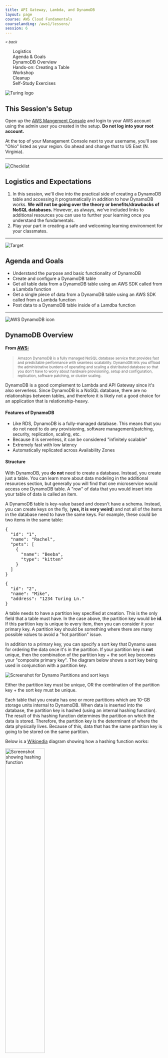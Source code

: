 ```yaml
---
title: API Gateway, Lambda, and DynamoDB
layout: page
course: AWS Cloud Fundamentals
courselanding: /aws1/lessons/
session: 6
---
```


<div id="wrapper">
  <nav id="toc">
    <small><a style="font-style: italic" href="javascript:history.back()" title="">< back</a></small>
    <ol>
      <li><a href="#logistics">Logistics</a></li>
      <li><a href="#agenda">Agenda & Goals</a></li>
      <li><a href="#dynamoOV">DynamoDB Overview</a></li>
      <li><a href="#createtable">Hands-on: Creating a Table</a></li>
      <li><a href="#workshop">Workshop</a></li>
      <li><a href="#cleanup">Cleanup</a></li>
      <li><a href="#selfstudy">Self-Study Exercises</a></li>
    </ol>
  </nav>
  <div id="content-container">
    <section>
      <img class="section-image" src="{{ site.url }}/assets/images/turing-logo-white.png" alt="Turing logo">
      <h2 class="section-header">This Session's Setup</h2>
      <p>Open up the <a href="http://console.aws.amazon.com">AWS Mangement Console</a> and login to your AWS account using the admin user you created in the setup. <b>Do not log into your root account.</b></p>
      <p>At the top of your Management Console next to your username, you'll see "Ohio" listed as your region. Go ahead and change that to US East (N. Virginia).</p>
    </section>
    <hr>
    <section>
      <a name="logistics"></a>
      <img class="section-image" src="{{ site.url }}/assets/images/logistics.svg" alt="Checklist">
      <h2 class="section-header">Logistics and Expectations</h2>
      <ol>
        <li>In this session, we'll dive into the practical side of creating a DynamoDB table and accessing it programatically in addition to how DynamoDB works. <b>We will not be going over the theory or benefits/drawbacks of NoSQL databases.</b> However, as always, we've included links to additional resources you can use to further your learning once you understand the fundamentals.</li>
        <li>Play your part in creating a safe and welcoming learning environment for your classmates.</li>
      </ol>
    </section>
    <hr>
    <section>
      <a name="agenda"></a>
      <img class="section-image" src="{{ site.url }}/assets/images/goals.svg" alt="Target">
      <h2 class="section-header">Agenda and Goals</h2>
      <ul>
        <li>Understand the purpose and basic functionality of DynamoDB</li>
        <li>Create and configure a DynamoDB table</li>
        <li>Get all table data from a DynamoDB table using an AWS SDK called from a Lambda function</li>
        <li>Get a single piece of data from a DynamoDB table using an AWS SDK called from a Lambda function</li>
        <li>Post data to a DynamoDB table inside of a Lamdba function</li>
      </ul>
    </section>
    <hr />
    <section>
      <a name="dynamoOV"></a>
      <img class="section-image" src="{{ site.url }}/assets/images/dynamodb.svg" alt="AWS DynamoDB icon">
      <h2 class="section-header">DynamoDB Overview</h2>
      <h4>From <a target="blank" href="">AWS:</a></h4>
      <blockquote><small>Amazon DynamoDB is a fully managed NoSQL database service that provides fast and predictable performance with seamless scalability. DynamoDB lets you offload the administrative burdens of operating and scaling a distributed database so that you don't have to worry about hardware provisioning, setup and configuration, replication, software patching, or cluster scaling.</small></blockquote>
      <p>DynamoDB is a good complement to Lambda and API Gateway since it's also serverless. Since DynamoDB is a NoSQL database, there are no relationships between tables, and therefore it is likely not a good choice for an application that is relationship-heavy.</p>
      <h4>Features of DynamoDB</h4>
      <ul>
        <li>Like RDS, DynamoDB is a fully-managed database. This means that you do not need to do any provisioning, software management/patching, security, replication, scaling, etc.</li>
        <li>Because it is serverless, it can be considered "infinitely scalable"</li>
        <li>Extremely fast with low latency</li>
        <li>Automatically replicated across Availability Zones</li>
      </ul>
      <h4>Structure</h4>
      <p>With DynamoDB, you <b>do not</b> need to create a database. Instead, you create just a table. You can learn more about data modeling in the additional resources section, but generally you will find that one microservice would access one DynamoDB table. A "row" of data that you would insert into your table of data is called an <span class="vocab">item</span>.</p>
      <p>A DynamoDB table is key-value based and doesn't have a schema. Instead, you can create keys on the fly, (<b>yes, it is very weird</b>) and not all of the items in the database need to have the same keys. For example, these could be two items in the same table:</p>
      <pre>{
  "id": "1",
  "name": "Rachel",
  "pets": [
    { 
      "name": "Beeba",
      "type": "kitten"
    }
  ]
}</pre>
<pre>{
  "id": "2",
  "name": "Mike",
  "address": "1234 Turing Ln."
}</pre>
      <p>A table needs to have a <span class="vocab">partition key</span> specified at creation. This is the only field that a table must have. In the case above, the partition key would be <b>id</b>. If this partition key is unique to every item, then you can consider it your <span class="vocab">primary key</span>. A partition key should be something where there are many possible values to avoid a "hot partition" issue.</p>
      <p>In addition to a primary key, you can specify a <span class="vocab">sort key</span> that Dynamo uses for ordering the data once it's in the partition. If your partition key is <b>not</b> unique, then the combination of the partition key + the sort key becomes your "composite primary key". The diagram below shows a sort key being used in conjunction with a partition key.</p>
      <img class="screenshot" src="{{site.url}}/assets/images/partitionsort.png" alt="Screenshot for Dynamo Partitions and sort keys">
      <p>Either the partition key must be unique, OR the combination of the partition key + the sort key must be unique.</p>
      <p>Each table that you create has one or more <span class="vocab">partitions</span> which are 10-GB storage units internal to DynamoDB. When data is inserted into the database, the partition key is hashed (using an internal hashing function). The result of this hashing function determines the partition on which the data is stored. Therefore, the partition key is the determinant of where the data physically lives. Because of this, data that has the same partition key is going to be stored on the same partition.</p>
      <p>Below is a <a href="https://simple.wikipedia.org/wiki/Hash_function">Wikipedia</a> diagram showing how a hashing function works:</p>
      <img style="width: 50%" src="{{site.url}}/assets/images/hashing.png" alt="Screenshot showing hashing function">
      <p>Each table that you use has its own partitions, as shown in this <a href="">AWS</a> diagram below:</p>
      <img style="width: 70%" src="{{site.url}}/assets/images/tablespartitions.gif" alt="Screenshot showing separate partitions for each table">
      <br><br>
      <div class="together">
        <h4>Together: Tables, partition keys, and partitions</h4>
        <p>We'll walk through creating a diagram together showing the process of hashing a partition key and storing data in a DynamoDB table.</p>
      </div>
      <p>This next bit of info won't be relevant to what we're doing today, but you'll need to know it for AWS exams: When setting up a table, you must specify your read and write capacity units, which indicate how often you plan to read or write data <b>per second</b>. One read capacity unit (RCU) represents 1 strongly consistent read at 4kb/sec (or 2 eventually consistent reads at 4kb/sec), and 1 write capacity unit (WCU) represents 1 write for 1kb/sec. The number of RCUs and WCUs that you set up will determine to the amount of money you pay. Alternatively, you can set up your DynamoDB table in "on-demand mode" which means that any size workload will be accomodated by automatically scaling up or down. This setup is good for unpredictable workloads.</p>
      <p>Data in a DynamoDB table is automatically encrypted at rest.</p>
      <h4>Additional Resources</h4>
      <ul>
        <li><a target="blank" href="https://www.youtube.com/watch?v=Rmf8mrJ3X2s">Intro to NoSQL Data Modeling with Amazon DynamoDB</a></li>
        <li><a target="blank" href="https://docs.aws.amazon.com/amazondynamodb/latest/developerguide/HowItWorks.Partitions.html">How Partitions Work</a></li>
        <li><a target="blank" href="https://aws.amazon.com/blogs/database/choosing-the-right-dynamodb-partition-key/">Choosing the Right DynamoDB Partition Key</a></li>
        <li><a target="blank" href="https://aws.amazon.com/blogs/database/how-to-determine-if-amazon-dynamodb-is-appropriate-for-your-needs-and-then-plan-your-migration/">How to determine if Amazon DynamoDB is appropriate for your needs</a></li>
      </ul>
    </section>
    <hr>
    <section>
      <a name="createtable"></a>
      <h2 class="section-header">Creating a DynamoDB Table</h2>
      <br>
      <div class="together">
        <h4>Together: DynamoDB Tables and Items</h4>
        <p>In this section, we'll create a <code>pets</code> DynamoDB table with an <code>id</code> attribute (this will be both our partition key and our primary key) and a <code>name</code> attribute. Let's head into the Management Console.</p>
      </div>
      <h4>Scans vs. Queries</h4>
      <p>In order to pull out data, you can either do a <span class="vocab">query</span> or a <span class="vocab">scan</span>. A query only searches by partition key, but because of this is much more efficient. It only needs to go to the one specific partition where the data lives, grab it, and return it. A scan on the other hand grabs ALL of the data from the table, then filters through it to return the data you're looking for.</p>
      <h4>Additional Resources</h4>
      <ul>
        <li><a target="blank" href="https://docs.aws.amazon.com/amazondynamodb/latest/developerguide/bp-query-scan.html">Scans vs. Queries</a></li>
      </ul>
    </section>
    <hr>
    <section>
      <a name="workshop"></a>
      <h2 class="section-header">Workshop: Using Lambda to Access DynamoDB Data</h2>
      <ul>
        <li><a href="{{ site.url }}/aws1/lessons/6_ruby_workshop.html">Ruby DynamoDB Workshop</a></li>
        <li><a href="{{ site.url }}/aws1/lessons/6_node_workshop.html">Node DynamoDB Workshop</a></li>
      </ul>
    </section>
    <hr>
    <section>
      <a name="cleanup"></a>
      <img class="section-image" src="{{ site.url }}/assets/images/cleaning.svg" alt="Mop and bucket">
      <h2 class="section-header">Cleanup</h2>
      <ol>
        <li>Delete the S3 bucket that is hosting your static files</li>
        <li>Delete all of your Lambda functions.</li>
        <li>Delete your API gateway.</li>
        <li>Delete your DynamoDB table.</li>
        <li>Delete any IAM roles related to your Lambda functions, API Gateway, or DynamoDB table.</li>
      </ol>
    </section>
    <hr />
    <section>
      <h2>Wrap Up</h2>
      <p>You finished the 12-hour AWS Fundamentals class! In true Turing form, we'll end with a <a href="https://forms.gle/u5xPkkQqAd6RqznYA">feedback survey</a>.</p>
    </section>
    <hr>
  </div>
</div>
<script
src="https://code.jquery.com/jquery-3.2.1.min.js"
integrity="sha256-hwg4gsxgFZhOsEEamdOYGBf13FyQuiTwlAQgxVSNgt4="
crossorigin="anonymous"></script>